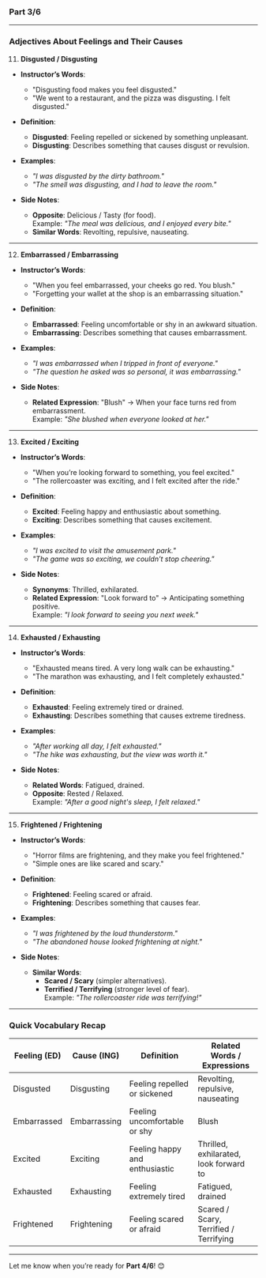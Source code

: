 ### **Part 3/6**

---

### **Adjectives About Feelings and Their Causes**

11. **Disgusted / Disgusting**

- **Instructor’s Words**:
    
    - "Disgusting food makes you feel disgusted."
    - "We went to a restaurant, and the pizza was disgusting. I felt disgusted."
- **Definition**:
    
    - **Disgusted**: Feeling repelled or sickened by something unpleasant.
    - **Disgusting**: Describes something that causes disgust or revulsion.
- **Examples**:
    
    - _"I was disgusted by the dirty bathroom."_
    - _"The smell was disgusting, and I had to leave the room."_
- **Side Notes**:
    
    - **Opposite**: Delicious / Tasty (for food).  
        Example: _"The meal was delicious, and I enjoyed every bite."_
    - **Similar Words**: Revolting, repulsive, nauseating.

---

12. **Embarrassed / Embarrassing**

- **Instructor’s Words**:
    
    - "When you feel embarrassed, your cheeks go red. You blush."
    - "Forgetting your wallet at the shop is an embarrassing situation."
- **Definition**:
    
    - **Embarrassed**: Feeling uncomfortable or shy in an awkward situation.
    - **Embarrassing**: Describes something that causes embarrassment.
- **Examples**:
    
    - _"I was embarrassed when I tripped in front of everyone."_
    - _"The question he asked was so personal, it was embarrassing."_
- **Side Notes**:
    
    - **Related Expression**: "Blush" → When your face turns red from embarrassment.  
        Example: _"She blushed when everyone looked at her."_

---

13. **Excited / Exciting**

- **Instructor’s Words**:
    
    - "When you’re looking forward to something, you feel excited."
    - "The rollercoaster was exciting, and I felt excited after the ride."
- **Definition**:
    
    - **Excited**: Feeling happy and enthusiastic about something.
    - **Exciting**: Describes something that causes excitement.
- **Examples**:
    
    - _"I was excited to visit the amusement park."_
    - _"The game was so exciting, we couldn’t stop cheering."_
- **Side Notes**:
    
    - **Synonyms**: Thrilled, exhilarated.
    - **Related Expression**: "Look forward to" → Anticipating something positive.  
        Example: _"I look forward to seeing you next week."_

---

14. **Exhausted / Exhausting**

- **Instructor’s Words**:
    
    - "Exhausted means tired. A very long walk can be exhausting."
    - "The marathon was exhausting, and I felt completely exhausted."
- **Definition**:
    
    - **Exhausted**: Feeling extremely tired or drained.
    - **Exhausting**: Describes something that causes extreme tiredness.
- **Examples**:
    
    - _"After working all day, I felt exhausted."_
    - _"The hike was exhausting, but the view was worth it."_
- **Side Notes**:
    
    - **Related Words**: Fatigued, drained.
    - **Opposite**: Rested / Relaxed.  
        Example: _"After a good night's sleep, I felt relaxed."_

---

15. **Frightened / Frightening**

- **Instructor’s Words**:
    
    - "Horror films are frightening, and they make you feel frightened."
    - "Simple ones are like scared and scary."
- **Definition**:
    
    - **Frightened**: Feeling scared or afraid.
    - **Frightening**: Describes something that causes fear.
- **Examples**:
    
    - _"I was frightened by the loud thunderstorm."_
    - _"The abandoned house looked frightening at night."_
- **Side Notes**:
    
    - **Similar Words**:
        - **Scared / Scary** (simpler alternatives).
        - **Terrified / Terrifying** (stronger level of fear).  
            Example: _"The rollercoaster ride was terrifying!"_

---

### **Quick Vocabulary Recap**

|**Feeling (ED)**|**Cause (ING)**|**Definition**|**Related Words / Expressions**|
|---|---|---|---|
|Disgusted|Disgusting|Feeling repelled or sickened|Revolting, repulsive, nauseating|
|Embarrassed|Embarrassing|Feeling uncomfortable or shy|Blush|
|Excited|Exciting|Feeling happy and enthusiastic|Thrilled, exhilarated, look forward to|
|Exhausted|Exhausting|Feeling extremely tired|Fatigued, drained|
|Frightened|Frightening|Feeling scared or afraid|Scared / Scary, Terrified / Terrifying|

---

Let me know when you’re ready for **Part 4/6**! 😊